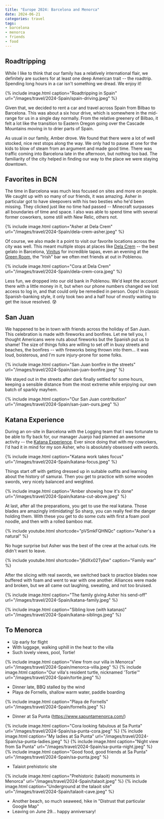 ```yaml
---
title: "Europe 2024: Barcelona and Menorca"
date: 2024-06-21
categories: travel
tags:
- barcelona
- menorca
- friends
- food
---
```


## Roadtripping

While I like to think that our family has a relatively international flair, we
definitely are suckers for at least one deep American trait -- the roadtrip.
Spending long hours in a car isn't something we dread. We enjoy it!

{% include image.html caption="Roadtripping in Spain"
url="/images/travel/2024-Spain/spain-driving.jpeg" %}

Given that, we decided to rent a car and travel across Spain from Bilbao to
Barcelona. This was about a six hour drive, which is somewhere in the mid-range
for us in a single day normally. From the relative greenery of Bilbao, it felt a
lot like the transition to Eastern Oregon going over the Cascade Mountains
moving in to drier parts of Spain.

As usual in our family, Amber drove. We found that there were a lot of well
stocked, nice rest stops along the way. We only had to pause at one for the kids
to blow of steam from an argument and made good time. There was traffic coming
into Barcelona late in the afternoon, but nothing too bad. The familiarity of
the city helped in finding our way to the place we were staying downtown.

## Favorites in BCN

The time in Barcelona was much less focused on sites and more on people. We
caught up with so many of our friends, it was amazing. Asher in particular got
to have sleepovers with his two besties who he'd been missing. They clicked just
like no time had passed -- Minecraft surpasses all boundaries of time and space.
I also was able to spend time with several former coworkers, some still with New
Relic, others not.

{% include image.html caption="Asher at Dela Crem"
url="/images/travel/2024-Spain/dela-crem-asher.jpeg" %}

Of course, we also made it a point to visit our favorite locations across the
city was well. This meant multiple stops at places like [Dela
Crem](https://delacrem.cat/) -- the best gelato in Barcelona,
[Vinitus](https://www.laflautagroup.com/en) for incredible tapas, even an
evening at the [Green Room](https://www.greenroombarcelona.com/), the "Irish"
bar we often met friends at out in Poblenou.

{% include image.html caption="Cora at Dela Crem"
url="/images/travel/2024-Spain/dela-crem-cora.jpeg" %}

Less fun, we dropped into our old bank in Poblenou. We'd kept the account there
with a little money in it, but when our phone numbers changed we lost access to
log in, and that could only be remedied in person. Oops! In classic
Spanish-banking style, it only took two and a half hour of mostly waiting to get
the issue resolved. 😰

## San Juan

We happened to be in town with friends across the holiday of San Juan. This
celebration is made with fireworks and bonfires. Let me tell you, I thought
Americans were nuts about fireworks but the Spanish put us to shame! The size of
things folks are willing to set off in busy streets and beaches, the bonfires --
with fireworks being thrown into them... it was loud, boisterous, and I'm sure
injury-prone for some folks.

{% include image.html caption="San Juan bonfire in the streets"
url="/images/travel/2024-Spain/san-juan-bonfire.jpeg" %}

We stayed out in the streets after dark finally settled for some hours, keeping
a sensible distance from the most extreme while enjoying our own batch of
sparkly mayhem.

{% include image.html caption="Our San Juan contribution"
url="/images/travel/2024-Spain/san-juan-ours.jpeg" %}

## Katana Experience

During an on-site in Barcelona with the Logging team that I was fortunate to be
able to fly back for, our manager Juanjo had planned an awesome activity -- the
[Katana Experience](https://samuraiexperience.es/en/). Ever since doing that
with my coworkers, I'd had it in mind for my son Asher, who is absolutely
obsessed with swords.

{% include image.html caption="Katana work takes focus"
url="/images/travel/2024-Spain/katana-focus.jpeg" %}

Things start off with getting dressed up in suitable outfits and learning about
the history of samurai. Then you get to practice with some wooden swords, very
nicely balanced and weighted.

{% include image.html caption="Amber showing how it's done"
url="/images/travel/2024-Spain/katana-cut-above.jpeg" %}

At last, after all the preparations, you get to use the real katana. Those
blades are amazingly intimidating! So sharp, you can really feel the danger
holding them. With these you get to do some cuts with first a foam pool noodle,
and then with a rolled bamboo mat.

{% include youtube.html shortcode="pVSmkFQHNQc" caption="Asher's a natural" %}

No huge surprise but Asher was the best of the crew at the actual cuts. He
didn't want to leave.

{% include youtube.html shortcode="j6dXx02Tybw" caption="Family war" %}

After the slicing with real swords, we switched back to practice blades now
buffered with foam and went to war with one another. Alliances were made and
broken, but we all came out laughing, sweating, and not too bruised.

{% include image.html caption="The family giving Asher his send-off"
url="/images/travel/2024-Spain/katana-family.jpeg" %}

{% include image.html caption="Sibling love (with katanas)"
url="/images/travel/2024-Spain/katana-siblings.jpeg" %}

## To Menorca

* Up early for flight
* With luggage, walking uphill in the heat to the villa
* Such lovely views, pool, Tortie!

{% include image.html caption="View from our villa in Menorca"
url="/images/travel/2024-Spain/menorca-villa.jpeg" %}
{% include image.html caption="Our villa's resident turtle, nicknamed 'Tortie'"
url="/images/travel/2024-Spain/tortie.jpeg" %}

* Dinner late, BBQ stalled by the wind
* Playa de Fornells, shallow warm water, paddle boarding

{% include image.html caption="Playa de Fornells"
url="/images/travel/2024-Spain/fornells.jpeg" %}

* Dinner at Sa Punta (https://www.sapuntamenorca.com/)

{% include image.html caption="Cora looking fabulous at Sa Punta"
url="/images/travel/2024-Spain/sa-punta-cora.jpeg" %}
{% include image.html caption="My ladies at Sa Punta"
url="/images/travel/2024-Spain/sa-punta-ladies.jpeg" %}
{% include image.html caption="Night view from Sa Punta"
url="/images/travel/2024-Spain/sa-punta-night.jpeg" %}
{% include image.html caption="Good food, good friends at Sa Punta"
url="/images/travel/2024-Spain/sa-punta.jpeg" %}

* Talaiot prehistoric site

{% include image.html caption="Prehistoric (talaoit) monuments in Menorca"
url="/images/travel/2024-Spain/talaoit.jpeg" %}
{% include image.html caption="Underground at the talaoit site"
url="/images/travel/2024-Spain/talaoit-cave.jpeg" %}
* Another beach, so much seaweed, hike in "Distrust that particular Google Map"
* Leaving on June 29... happy anniversary!
